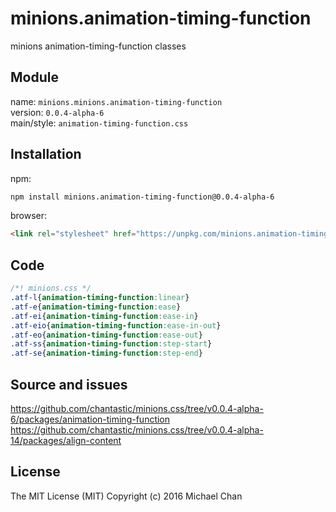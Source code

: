 # minions.animation-timing-function
minions animation-timing-function classes

## Module
name: `minions.minions.animation-timing-function`  
version: `0.0.4-alpha-6`  
main/style: `animation-timing-function.css`  

## Installation
npm:
```bash
npm install minions.animation-timing-function@0.0.4-alpha-6
```

browser:
```html
<link rel="stylesheet" href="https://unpkg.com/minions.animation-timing-function@0.0.4-alpha-6" />
```

## Code
```css
/*! minions.css */
.atf-l{animation-timing-function:linear}
.atf-e{animation-timing-function:ease}
.atf-ei{animation-timing-function:ease-in}
.atf-eio{animation-timing-function:ease-in-out}
.atf-eo{animation-timing-function:ease-out}
.atf-ss{animation-timing-function:step-start}
.atf-se{animation-timing-function:step-end}

```

## Source and issues

https://github.com/chantastic/minions.css/tree/v0.0.4-alpha-6/packages/animation-timing-function
https://github.com/chantastic/minions.css/tree/v0.0.4-alpha-14/packages/align-content

## License

The MIT License (MIT)
Copyright (c) 2016 Michael Chan